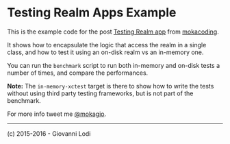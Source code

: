 # Testing Realm Apps Example

This is the example code for the post [Testing Realm app](http://www.mokacoding.com/blog/testing-realm-apps/) from [mokacoding](http://www.mokacoding.com/).

It shows how to encapsulate the logic that access the realm in a single class, and how to test it using an on-disk realm vs an in-memory one.

You can run the `benchmark` script to run both in-memory and on-disk tests a number of times, and compare the performances.

**Note:** The `in-memory-xctest` target is there to show how to write the tests without using third party testing frameworks, but is not part of the benchmark.

For more info tweet me [@mokagio](http://twitter.com/mokagio).

---

(c) 2015-2016 - Giovanni Lodi
